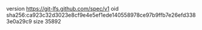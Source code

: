 version https://git-lfs.github.com/spec/v1
oid sha256:ca923c32d3023e8cf9e4e5ef1ede140558978ce97b9ffb7e26efd3383e0a29c9
size 35892

